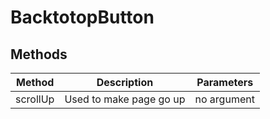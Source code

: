 # BacktotopButton

## Methods

<!-- @vuese:BacktotopButton:methods:start -->
|Method|Description|Parameters|
|---|---|---|
|scrollUp|Used to make page go up|no argument|

<!-- @vuese:BacktotopButton:methods:end -->


